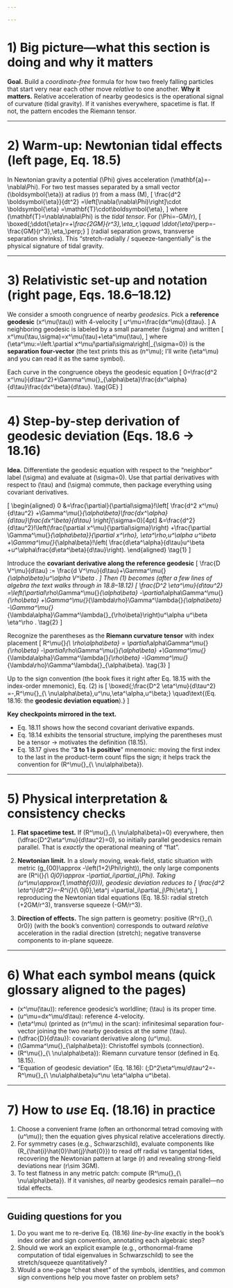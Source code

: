 ```yaml
---

---
```


# 1) Big picture—what this section is doing and why it matters

**Goal.** Build a *coordinate-free* formula for how two freely falling particles that start very near each other move *relative* to one another.
**Why it matters.** Relative acceleration of nearby geodesics is the operational signal of curvature (tidal gravity). If it vanishes everywhere, spacetime is flat. If not, the pattern encodes the Riemann tensor.

---

# 2) Warm-up: Newtonian tidal effects (left page, Eq. 18.5)

In Newtonian gravity a potential (\Phi) gives acceleration (\mathbf{a}=-\nabla\Phi). For two test masses separated by a small vector (\boldsymbol{\eta}) at radius (r) from a mass (M),
[
\frac{d^2 \boldsymbol{\eta}}{dt^2}
=\left[\nabla(\nabla\Phi)\right]\cdot \boldsymbol{\eta}
=\mathbf{T}\cdot\boldsymbol{\eta},
]
where (\mathbf{T}=\nabla\nabla\Phi) is the *tidal tensor*. For (\Phi=-GM/r),
[
\boxed{;\ddot{\eta}*r=+\frac{2GM}{r^3},\eta_r,\qquad
\ddot{\eta}*\perp=-\frac{GM}{r^3},\eta_\perp;}
]
(radial separation grows, transverse separation shrinks). This “stretch-radially / squeeze-tangentially” is the physical signature of tidal gravity.

---

# 3) Relativistic set-up and notation (right page, Eqs. 18.6–18.12)

We consider a smooth congruence of nearby *geodesics*. Pick a **reference geodesic** (x^\mu(\tau)) with 4-velocity
[
u^\mu=\frac{dx^\mu}{d\tau}.
]
A neighboring geodesic is labeled by a small parameter (\sigma) and written
[
x^\mu(\tau,\sigma)=x^\mu(\tau)+\eta^\mu(\tau),
]
where (\eta^\mu:=\left.\partial x^\mu/\partial\sigma\right|_{\sigma=0}) is the **separation four-vector** (the text prints this as (n^\mu); I’ll write (\eta^\mu) and you can read it as the same symbol).

Each curve in the congruence obeys the geodesic equation
[
0=\frac{d^2 x^\mu}{d\tau^2}+\Gamma^\mu{}_{\alpha\beta}\frac{dx^\alpha}{d\tau}\frac{dx^\beta}{d\tau}.
\tag{GE}
]

---

# 4) Step-by-step derivation of geodesic deviation (Eqs. 18.6 → 18.16)

**Idea.** Differentiate the geodesic equation with respect to the “neighbor” label (\sigma) and evaluate at (\sigma=0). Use that partial derivatives with respect to (\tau) and (\sigma) commute, then package everything using covariant derivatives.

[
\begin{aligned}
0
&=\frac{\partial}{\partial\sigma}!\left[
\frac{d^2 x^\mu}{d\tau^2}
+\Gamma^\mu{}*{\alpha\beta}\frac{dx^\alpha}{d\tau}\frac{dx^\beta}{d\tau}
\right]*{\sigma=0}[4pt]
&=\frac{d^2}{d\tau^2}!\left(\frac{\partial x^\mu}{\partial\sigma}\right)
+\frac{\partial \Gamma^\mu{}*{\alpha\beta}}{\partial x^\rho},
\eta^\rho,u^\alpha u^\beta
+\Gamma^\mu{}*{\alpha\beta}!\left(
\frac{d\eta^\alpha}{d\tau}u^\beta
+u^\alpha\frac{d\eta^\beta}{d\tau}\right).
\end{aligned}
\tag{1}
]

Introduce the **covariant derivative along the reference geodesic**
[
\frac{D V^\mu}{d\tau} := \frac{d V^\mu}{d\tau}+\Gamma^\mu{}*{\alpha\beta}u^\alpha V^\beta .
]
Then (1) becomes (after a few lines of algebra the text walks through in 18.8–18.12)
[
\frac{D^2 \eta^\mu}{d\tau^2}
=\left(\partial*\rho\Gamma^\mu{}*{\alpha\beta}
-\partial*\alpha\Gamma^\mu{}*{\rho\beta}
+\Gamma^\mu{}*{\lambda\rho}\Gamma^\lambda{}*{\alpha\beta}
-\Gamma^\mu{}*{\lambda\alpha}\Gamma^\lambda{}_{\rho\beta}\right)u^\alpha u^\beta \eta^\rho .
\tag{2}
]

Recognize the parentheses as the **Riemann curvature tensor** with index placement
[
R^\mu{}*{\ \rho\alpha\beta}
= \partial*\alpha\Gamma^\mu{}*{\rho\beta}
-\partial*\rho\Gamma^\mu{}*{\alpha\beta}
+\Gamma^\mu{}*{\lambda\alpha}\Gamma^\lambda{}*{\rho\beta}
-\Gamma^\mu{}*{\lambda\rho}\Gamma^\lambda{}_{\alpha\beta}.
\tag{3}
]

Up to the sign convention (the book fixes it right after Eq. 18.15 with the index-order mnemonic), Eq. (2) is
[
\boxed{;\frac{D^2 \eta^\mu}{d\tau^2}
=-,R^\mu{}_{\ \nu\alpha\beta},u^\nu,\eta^\alpha,u^\beta;}
\quad\text{(Eq. 18.16: the **geodesic deviation equation**).}
]

**Key checkpoints mirrored in the text.**

* Eq. 18.11 shows how the second covariant derivative expands.
* Eq. 18.14 exhibits the tensorial structure, implying the parentheses must be a tensor → motivates the definition (18.15).
* Eq. 18.17 gives the “**3 to 1 is positive**” mnemonic: moving the first index to the last in the product-term count flips the sign; it helps track the convention for (R^\mu{}_{\ \nu\alpha\beta}).

---

# 5) Physical interpretation & consistency checks

1. **Flat spacetime test.** If (R^\mu{}_{\ \nu\alpha\beta}=0) everywhere, then
   (\dfrac{D^2\eta^\mu}{d\tau^2}=0), so initially parallel geodesics remain parallel. That is *exactly* the operational meaning of “flat”.

2. **Newtonian limit.** In a slowly moving, weak-field, static situation with metric (g_{00}\approx -\left(1+2\Phi\right)), the only large components are (R^i{}*{\ 0j0}\approx -\partial_i\partial_j\Phi). Taking (u^\mu\approx(1,\mathbf{0})), geodesic deviation reduces to
   [
   \frac{d^2 \eta^i}{dt^2}=-R^i{}*{\ 0j0},\eta^j
   =\partial_i\partial_j\Phi;\eta^j,
   ]
   reproducing the Newtonian tidal equations (Eq. 18.5): radial stretch (+2GM/r^3), transverse squeeze (-GM/r^3).

3. **Direction of effects.** The sign pattern is geometry: positive (R^r{}_{\ 0r0}) (with the book’s convention) corresponds to outward *relative* acceleration in the radial direction (stretch); negative transverse components to in-plane squeeze.

---

# 6) What each symbol means (quick glossary aligned to the pages)

* (x^\mu(\tau)): reference geodesic’s worldline; (\tau) is its proper time.
* (u^\mu=dx^\mu/d\tau): reference 4-velocity.
* (\eta^\mu) (printed as (n^\mu) in the scan): infinitesimal separation four-vector joining the two nearby geodesics at the *same* (\tau).
* (\dfrac{D}{d\tau}): covariant derivative along (u^\mu).
* (\Gamma^\mu{}_{\alpha\beta}): Christoffel symbols (connection).
* (R^\mu{}_{\ \nu\alpha\beta}): Riemann curvature tensor (defined in Eq. 18.15).
* “Equation of geodesic deviation” (Eq. 18.16): (;D^2\eta^\mu/d\tau^2=-R^\mu{}_{\ \nu\alpha\beta}u^\nu \eta^\alpha u^\beta).

---

# 7) How to *use* Eq. (18.16) in practice

1. Choose a convenient frame (often an orthonormal tetrad comoving with (u^\mu)); then the equation gives physical relative accelerations directly.
2. For symmetry cases (e.g., Schwarzschild), evaluate components like (R_{\hat{i}\hat{0}\hat{j}\hat{0}}) to read off radial vs tangential tides, recovering the Newtonian pattern at large (r) and revealing strong-field deviations near (r\sim 3GM).
3. To test flatness in any metric patch: compute (R^\mu{}_{\ \nu\alpha\beta}). If it vanishes, *all* nearby geodesics remain parallel—no tidal effects.

---

## Guiding questions for you

1. Do you want me to re-derive Eq. (18.16) *line-by-line* exactly in the book’s index order and sign convention, annotating each algebraic step?
2. Should we work an explicit example (e.g., orthonormal-frame computation of tidal eigenvalues in Schwarzschild) to see the stretch/squeeze quantitatively?
3. Would a one-page “cheat sheet” of the symbols, identities, and common sign conventions help you move faster on problem sets?
